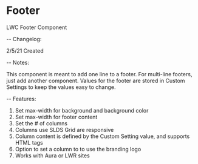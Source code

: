 # Footer
LWC Footer Component 

-- Changelog:

  2/5/21 Created

-- Notes:

  This component is meant to add one line to a footer. For multi-line footers, just add another component.
  Values for the footer are stored in Custom Settings to keep the values easy to change.
  
-- Features:

  1) Set max-width for background and background color
  2) Set max-width for footer content
  3) Set the # of columns
  4) Columns use SLDS Grid are responsive
  5) Column content is defined by the Custom Setting value, and supports HTML tags
  6) Option to set a column to to use the branding logo
  7) Works with Aura or LWR sites
